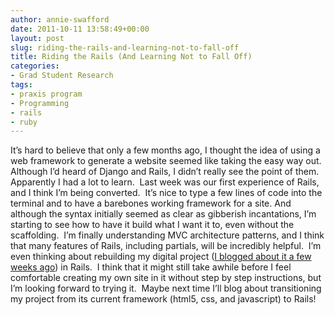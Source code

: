 ```yaml
---
author: annie-swafford
date: 2011-10-11 13:58:49+00:00
layout: post
slug: riding-the-rails-and-learning-not-to-fall-off
title: Riding the Rails (And Learning Not to Fall Off)
categories:
- Grad Student Research
tags:
- praxis program
- Programming
- rails
- ruby
---
```


It’s hard to believe that only a few months ago, I thought the idea of using a web framework to generate a website seemed like taking the easy way out.  Although I’d heard of Django and Rails, I didn’t really see the point of them.  Apparently I had a lot to learn.  Last week was our first experience of Rails, and I think I’m being converted.  It’s nice to type a few lines of code into the terminal and to have a barebones working framework for a site. And although the syntax initially seemed as clear as gibberish incantations, I’m starting to see how to have it build what I want it to, even without the scaffolding.  I’m finally understanding MVC architecture patterns, and I think that many features of Rails, including partials, will be incredibly helpful.  I’m even thinking about rebuilding my digital project ([I blogged about it a few weeks ago](http://www.scholarslab.org/praxis-program/introducing-our-digital-work-%E2%80%9Csongs-of-the-victorians%E2%80%9D/)) in Rails.  I think that it might still take awhile before I feel comfortable creating my own site in it without step by step instructions, but I’m looking forward to trying it.  Maybe next time I’ll blog about transitioning my project from its current framework (html5, css, and javascript) to Rails!
